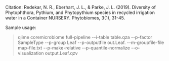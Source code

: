 Citation: Redekar, N. R., Eberhart, J. L., & Parke, J. L. (2019). Diversity of Phytophthora, Pythium, and Phytopythium species in recycled irrigation water in a Container NURSERY. Phytobiomes, 3(1), 31-45.

Sample usage:
> qiime coremicrobiome full-pipeline --i-table table.qza --p-factor SampleType --p-group Leaf --p-outputfile out.Leaf. --m-groupfile-file map-file.txt --p-make-relative --p-quantile-normalize --o-visualization output.Leaf.qzv
